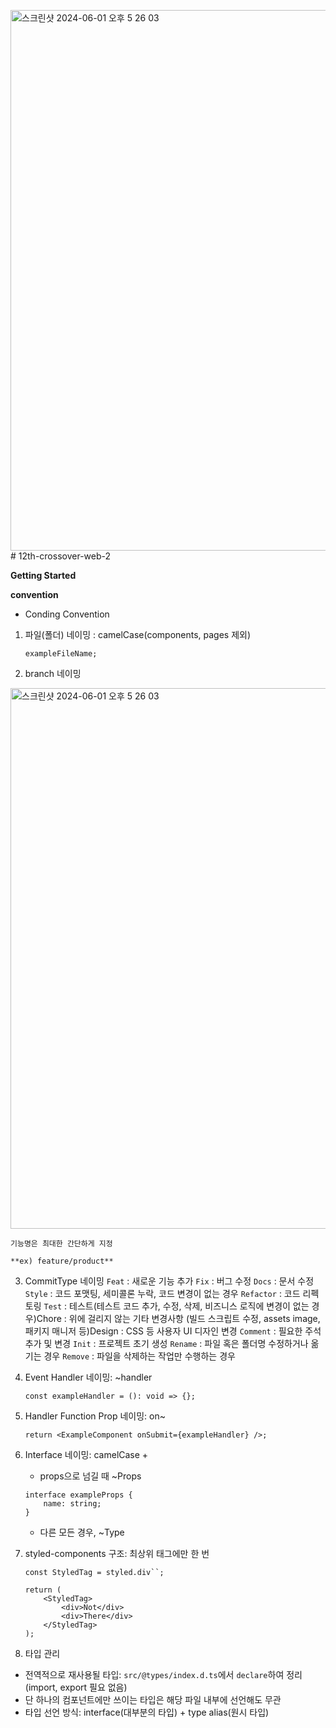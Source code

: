<img width="865" alt="스크린샷 2024-06-01 오후 5 26 03" src="https://github.com/mju-likelion/12th-crossover-web-2/assets/108206432/04637a62-9327-4ced-a787-582551731317"># 12th-crossover-web-2

**Getting Started**

**convention**

- Conding Convention
1. 파일(폴더) 네이밍 : camelCase(components, pages 제외)
    
    `exampleFileName;`
    
2. branch 네이밍
    
  <img width="865" alt="스크린샷 2024-06-01 오후 5 26 03" src="https://github.com/mju-likelion/12th-crossover-web-2/assets/108206432/b8cd22e1-c0be-43b7-9184-36387d9fa0c9">

    기능명은 최대한 간단하게 지정
    
    **ex) feature/product**
    
3. CommitType 네이밍
`Feat` : 새로운 기능 추가
`Fix` : 버그 수정
`Docs` : 문서 수정
`Style` : 코드 포맷팅, 세미콜론 누락, 코드 변경이 없는 경우
`Refactor` : 코드 리펙토링
`Test` : 테스트(테스트 코드 추가, 수정, 삭제, 비즈니스 로직에 변경이 없는 경우)Chore :
위에 걸리지 않는 기타 변경사항 (빌드 스크립트 수정, assets image, 패키지 매니저 등)Design : CSS 등 사용자 UI 디자인 변경
`Comment` : 필요한 주석 추가 및 변경
`Init` : 프로젝트 초기 생성
`Rename` : 파일 혹은 폴더명 수정하거나 옮기는 경우
`Remove` : 파일을 삭제하는 작업만 수행하는 경우

4. Event Handler 네이밍: ~handler
    
    ```
    const exampleHandler = (): void => {};
    ```
    
5. Handler Function Prop 네이밍: on~
    
    ```
    return <ExampleComponent onSubmit={exampleHandler} />;
    ```
    
6. Interface 네이밍: camelCase +
    - props으로 넘길 때 ~Props
    
    ```
    interface exampleProps {
        name: string;
    }
    ```
    
    - 다른 모든 경우, ~Type
7. styled-components 구조: 최상위 태그에만 한 번
    
    ```
    const StyledTag = styled.div``;
    
    return (
        <StyledTag>
            <div>Not</div>
            <div>There</div>
        </StyledTag>
    );
    ```
    
8. 타입 관리
- 전역적으로 재사용될 타입: `src/@types/index.d.ts`에서 `declare`하여 정리(import, export 필요 없음)
- 단 하나의 컴포넌트에만 쓰이는 타입은 해당 파일 내부에 선언해도 무관
- 타입 선언 방식: interface(대부분의 타입) + type alias(원시 타입)
